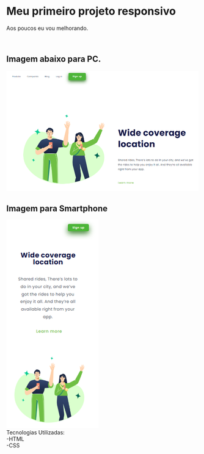 <h1>Meu primeiro projeto responsivo</h1>
<p>Aos poucos eu vou melhorando.</p>
<br>
<h2>Imagem abaixo para PC.</h2>
<img src="https://github.com/alexandrecostacode/meu-primeiro-projeto-responsivo-git/blob/master/imagens/imagem-pc.PNG?raw=true">
<br>
<h2>Imagem para Smartphone</h2>
<img src="https://github.com/alexandrecostacode/meu-primeiro-projeto-responsivo-git/blob/master/imagens/imagem-celular.PNG?raw=true">
<br>
Tecnologias Utilizadas:<br>
-HTML<br>
-CSS<br>
<a href=""></a>
